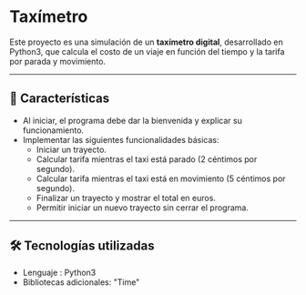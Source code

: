 # Taxímetro
Este proyecto es una simulación de un **taxímetro digital**, desarrollado en Python3, que calcula el costo de un viaje en función del tiempo y la tarifa por parada y movimiento.

---

## 🚀 Características

* Al iniciar, el programa debe dar la bienvenida y explicar su funcionamiento.
* Implementar las siguientes funcionalidades básicas:
    - Iniciar un trayecto.
    - Calcular tarifa mientras el taxi está parado (2 céntimos por segundo).
    - Calcular tarifa mientras el taxi está en movimiento (5 céntimos por segundo).
    - Finalizar un trayecto y mostrar el total en euros.
    - Permitir iniciar un nuevo trayecto sin cerrar el programa.

---

## 🛠️ Tecnologías utilizadas

- Lenguaje : Python3
- Bibliotecas adicionales: "Time"

